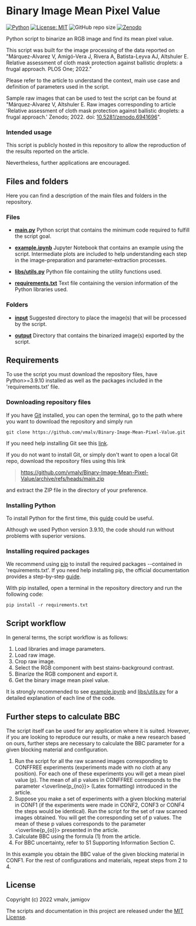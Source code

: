 # Binary Image Mean Pixel Value

[![Python](https://img.shields.io/badge/-Python-blue?logo=Python&logoColor=white)](https://www.python.org/)
[![License: MIT](https://img.shields.io/badge/License-MIT-brightgreen?logo=opensourceinitiative&logoColor=white)](/LICENSE)
![GitHub repo size](https://img.shields.io/github/repo-size/vmalv/Binary-Image-Mean-Pixel-Value?color=chocolate&label=Repo%20size&logo=GitHub)
[![Zenodo](https://img.shields.io/badge/Raw%20images%20repo-10.5281%2Fzenodo.6941696-blue?logo=Zenodo&logoColor=white&logoWidth=15)](https://doi.org/10.5281/zenodo.6941696)


Python script to binarize an RGB image and find its mean pixel value.

This script was built for the image processing of the data reported on "Márquez-Alvarez V, Amigó-Vera J, Rivera A, Batista-Leyva AJ, Altshuler E. Relative assessment of cloth mask protection against ballistic droplets: a frugal approach. PLOS One; 2022."

Please refer to the article to understand the context, main use case and definition of parameters used in the script.

Sample raw images that can be used to test the script can be found at "Márquez-Alvarez V, Altshuler E. Raw images corresponding to article 'Relative assessment of cloth mask protection against ballistic droplets: a frugal approach.' Zenodo; 2022. doi: [10.5281/zenodo.6941696](https://doi.org/10.5281/zenodo.6941696)".

### Intended usage

This script is publicly hosted in this repository to allow the reproduction of the results reported on the article. 

Nevertheless, further applications are encouraged. 


## Files and folders

Here you can find a description of the main files and folders in the repository.

### Files

- **[main.py](/main.py)**
Python script that contains the minimum code required to fulfill the script goal.

- **[example.ipynb](/example.ipynb)**
Jupyter Notebook that contains an example using the script. Intermediate plots are included to help understanding each step in the image-preparation and parameter-extraction processes.

- **[libs/utils.py](/libs/utils.py)**
Python file containing the utility functions used.

- **[requirements.txt](/requirements.txt)**
Text file containing the version information of the Python libraries used.

### Folders

- **[input](/input)**
Suggested directory to place the image(s) that will be processed by the script.

- **[output](/output)**
Directory that contains the binarized image(s) exported by the script.


## Requirements

To use the script you must download the repository files, have Python>=3.9.10 installed as well as the packages included in the 'requirements.txt' file.

### Downloading repository files

If you have [Git](https://git-scm.com/ "Git official website") installed, you can open the terminal, go to the path where you want to download the repository and simply run

    git clone https://github.com/vmalv/Binary-Image-Mean-Pixel-Value.git

If you need help installing Git see this [link](https://github.com/git-guides/install-git "https://github.com/git-guides/install-git").

If you do not want to install Git, or simply don't want to open a local Git repo, download the repository files using this link 

> <https://github.com/vmalv/Binary-Image-Mean-Pixel-Value/archive/refs/heads/main.zip>

and extract the ZIP file in the directory of your preference.

### Installing Python

To install Python for the first time, this [guide](https://realpython.com/installing-python/ "https://realpython.com/installing-python/") could be useful.

Although we used Python version 3.9.10, the code should run without problems with superior versions.

### Installing required packages

We recommend using [pip](https://pip.pypa.io/ "pip official website") to install the required packages --contained in 'requirements.txt'. If you need help installing pip, the official documentation provides a step-by-step [guide](https://pip.pypa.io/en/stable/installation/ "https://pip.pypa.io/en/stable/installation/").

With pip installed, open a terminal in the repository directory and run the following code:

    pip install -r requirements.txt


## Script workflow

In general terms, the script workflow is as follows:

1. Load libraries and image parameters.
2. Load raw image.
3. Crop raw image.
4. Select the RGB component with best stains-background contrast.
5. Binarize the RGB component and export it.
6. Get the binary image mean pixel value.

It is strongly recommended to see [example.ipynb](/example.ipynb) and [libs/utils.py](/libs/utils.py) for a detailed explanation of each line of the code.

## Further steps to calculate BBC

The script itself can be used for any application where it is suited. However, if you are looking to reproduce our results, or make a new research based on ours, further steps are necessary to calculate the BBC parameter for a given blocking material and configuration.

1. Run the script for all the raw scanned images corresponding to CONFFREE experiments (experiments made with no cloth at any position). For each one of these experiments you will get a mean pixel value (p). The mean of all p values in CONFFREE corresponds to the parameter <\overline{p_{no}}> (Latex formatting) introduced in the article. 
2. Suppose you make a set of experiments with a given blocking material in CONF1 (if the experiments were made in CONF2, CONF3 or CONF4 the steps would be identical). Run the script for the set of raw scanned images obtained. You will get the corresponding set of p values. The mean of these p values corresponds to the parameter <\overline{p_{o}}> presented in the article.
3. Calculate BBC using the formula (1) from the article.
4. For BBC uncertainty, refer to S1 Supporting Information Section C.

In this example you obtain the BBC value of the given blocking material in CONF1. For the rest of configurations and materials, repeat steps from 2 to 4.

## License

Copyright (c) 2022 vmalv, jamigov

The scripts and documentation in this project are released under the [MIT License](/LICENSE).
